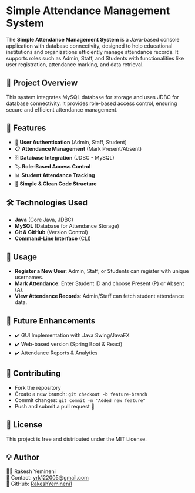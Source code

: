 # Simple Attendance Management System

The **Simple Attendance Management System** is a Java-based console application with database connectivity, designed to help educational institutions and organizations efficiently manage attendance records. It supports roles such as Admin, Staff, and Students with functionalities like user registration, attendance marking, and data retrieval.

## 📌 Project Overview

This system integrates MySQL database for storage and uses JDBC for database connectivity. It provides role-based access control, ensuring secure and efficient attendance management.

## 🚀 Features

- 🔐 **User Authentication** (Admin, Staff, Student)
- 📋 **Attendance Management** (Mark Present/Absent)
- 🗄️ **Database Integration** (JDBC - MySQL)
- 🏷️ **Role-Based Access Control**
- 📊 **Student Attendance Tracking**
- 📁 **Simple & Clean Code Structure**

## 🛠️ Technologies Used

- **Java** (Core Java, JDBC)
- **MySQL** (Database for Attendance Storage)
- **Git & GitHub** (Version Control)
- **Command-Line Interface** (CLI)

## 📜 Usage

- **Register a New User**: Admin, Staff, or Students can register with unique usernames.
- **Mark Attendance**: Enter Student ID and choose Present (P) or Absent (A).
- **View Attendance Records**: Admin/Staff can fetch student attendance data.

## 📌 Future Enhancements
- ✔️ GUI Implementation with Java Swing/JavaFX
- ✔️ Web-based version (Spring Boot & React)
- ✔️ Attendance Reports & Analytics

## 🤝 Contributing
- Fork the repository
- Create a new branch: `git checkout -b feature-branch`
- Commit changes: `git commit -m "Added new feature"`
- Push and submit a pull request 🚀

## 📜 License
This project is free and distributed under the MIT License.

## 💡 Author
👨‍💻 Rakesh Yemineni  
📧 Contact: yrk122005@gmail.com  
🔗 GitHub: [RakeshYemineni1](https://github.com/RakeshYemineni1)




